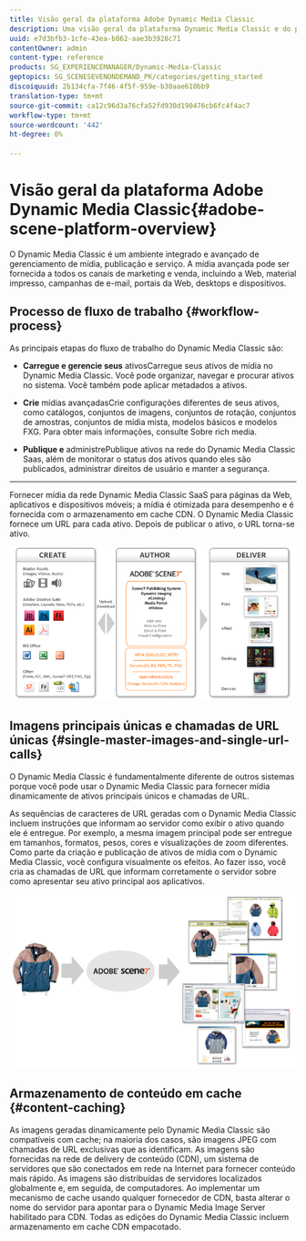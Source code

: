 ```yaml
---
title: Visão geral da plataforma Adobe Dynamic Media Classic
description: Uma visão geral da plataforma Dynamic Media Classic e do processo de fluxo de trabalho.
uuid: e7d3bfb3-1cfe-43ea-b862-aae3b3928c71
contentOwner: admin
content-type: reference
products: SG_EXPERIENCEMANAGER/Dynamic-Media-Classic
geptopics: SG_SCENESEVENONDEMAND_PK/categories/getting_started
discoiquuid: 2b134cfa-7f46-4f5f-959e-b30aae610bb9
translation-type: tm+mt
source-git-commit: ca12c96d3a76cfa52fd930d190476cb6fc4f4ac7
workflow-type: tm+mt
source-wordcount: '442'
ht-degree: 0%

---
```



# Visão geral da plataforma Adobe Dynamic Media Classic{#adobe-scene-platform-overview}

O Dynamic Media Classic é um ambiente integrado e avançado de gerenciamento de mídia, publicação e serviço. A mídia avançada pode ser fornecida a todos os canais de marketing e venda, incluindo a Web, material impresso, campanhas de e-mail, portais da Web, desktops e dispositivos.

## Processo de fluxo de trabalho {#workflow-process}

As principais etapas do fluxo de trabalho do Dynamic Media Classic são:

* **Carregue e gerencie seus**
ativosCarregue seus ativos de mídia no Dynamic Media Classic. Você pode organizar, navegar e procurar ativos no sistema. Você também pode aplicar metadados a ativos.

* **Crie**
mídias avançadasCrie configurações diferentes de seus ativos, como catálogos, conjuntos de imagens, conjuntos de rotação, conjuntos de amostras, conjuntos de mídia mista, modelos básicos e modelos FXG. Para obter mais informações, consulte Sobre rich media.

* **Publique e**
administrePublique ativos na rede do Dynamic Media Classic Saas, além de monitorar o status dos ativos quando eles são publicados, administrar direitos de usuário e manter a segurança.

* ****
Fornecer mídia da rede Dynamic Media Classic SaaS para páginas da Web, aplicativos e dispositivos móveis; a mídia é otimizada para desempenho e é fornecida com o armazenamento em cache CDN. O Dynamic Media Classic fornece um URL para cada ativo. Depois de publicar o ativo, o URL torna-se ativo.

![O processo de fluxo de trabalho do Dynamic Media Classic](/help/assets/gs_workflow.png)

## Imagens principais únicas e chamadas de URL únicas {#single-master-images-and-single-url-calls}

O Dynamic Media Classic é fundamentalmente diferente de outros sistemas porque você pode usar o Dynamic Media Classic para fornecer mídia dinamicamente de ativos principais únicos e chamadas de URL.

As sequências de caracteres de URL geradas com o Dynamic Media Classic incluem instruções que informam ao servidor como exibir o ativo quando ele é entregue. Por exemplo, a mesma imagem principal pode ser entregue em tamanhos, formatos, pesos, cores e visualizações de zoom diferentes. Como parte da criação e publicação de ativos de mídia com o Dynamic Media Classic, você configura visualmente os efeitos. Ao fazer isso, você cria as chamadas de URL que informam corretamente o servidor sobre como apresentar seu ativo principal aos aplicativos.

![O Dynamic Media Classic pode fornecer a mesma imagem principal para diferentes mídias em diferentes tamanhos e formatos.](/help/assets/gs_dynamic_publishing.png)

## Armazenamento de conteúdo em cache {#content-caching}

As imagens geradas dinamicamente pelo Dynamic Media Classic são compatíveis com cache; na maioria dos casos, são imagens JPEG com chamadas de URL exclusivas que as identificam. As imagens são fornecidas na rede de delivery de conteúdo (CDN), um sistema de servidores que são conectados em rede na Internet para fornecer conteúdo mais rápido. As imagens são distribuídas de servidores localizados globalmente e, em seguida, de computadores. Ao implementar um mecanismo de cache usando qualquer fornecedor de CDN, basta alterar o nome do servidor para apontar para o Dynamic Media Image Server habilitado para CDN. Todas as edições do Dynamic Media Classic incluem armazenamento em cache CDN empacotado.
